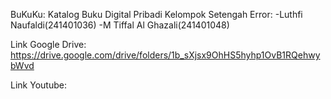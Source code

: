 BuKuKu: Katalog Buku Digital Pribadi
Kelompok Setengah Error:
-Luthfi Naufaldi(241401036)
-M Tiffal Al Ghazali(241401048)

Link Google Drive: https://drive.google.com/drive/folders/1b_sXjsx9OhHS5hyhp1OvB1RQehwybWvd 

Link Youtube:
